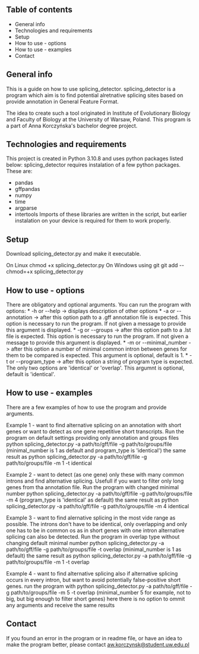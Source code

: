 ## Table of contents
* General info
* Technologies and requirements
* Setup
* How to use - options
* How to use - examples
* Contact

## General info
This is a guide on how to use splicing_detector. 
splicing_detector is a program which aim is to find potential alretnative splicing sites
based on provide annotation in General Feature Format.

The idea to create such a tool originated in Institute of Evolutionary Biology and Faculty of Biology at the University of Warsaw, Poland. 
This program is a part of Anna Korczyńska's bachelor degree project.


## Technologies and requirements
This project is created in Python 3.10.8 and uses python packages listed below:
splicing_detector requires instalation of a few python packages. These are:
* pandas
* gffpandas
* numpy
* time
* argparse
* intertools
Imports of these libraries are written in the script, but earlier instalation on your device is required for them to work properly.


## Setup
Download splicing_detector.py and make it executable.

On Linux 
chmod +x splicing_detector.py
On Windows using git
git add --chmod=+x splicing_detector.py


## How to use - options
There are obligatory and optional arguments. You can run the program with options:
	* -h or --help -> displays description of other options
	* -a or --annotation -> after this option path to a .gff annotation file is expected. This option is necessary to run the program. If not given a message to provide this argument is displayed.
	* -g or --groups -> after this option path to a .lst file is expected. This option is necessary to run the program. If not given a message to provide this argument is displayed.
	* -m or --minimal_number -> after this option a number of minimal common intron between genes for them to be compared is expected. This argument is optional, default is 1.
	* -t or --program_type -> after this option a string of program type is expected. The only two options are 'identical' or 'overlap'. This argumnt is optional, default is 'identical'.


## How to use - examples
There are a few examples of how to use the program and provide arguments.

Example 1 - want to find alternative splicing on an annotation with short genes or want to detect as one gene repetitive short transcripts.
Run the program on default settings providing only annotation and groups files
python splicing_detector.py -a path/to/gff/file -g path/to/groups/file
(minimal_number is 1 as default and program_type is 'identical')
the same result as
python splicing_detector.py -a path/to/gff/file -g path/to/groups/file -m 1 -t identical

Example 2 - want to detect (as one gene) only these with many common introns and find alternative splicing. Usefull if you want to filter only long genes from tha annotation file.
Run the program with changed minimal number
python splicing_detector.py -a path/to/gff/file -g path/to/groups/file -m 4
(program_type is 'identical' as default)
the same result as
python splicing_detector.py -a path/to/gff/file -g path/to/groups/file -m 4 identical

Example 3 - want to find alernative splicing in the most vide range as possible. The introns don't have to be identical, only overlapping and only one has to be in common os as in short genes with one intron alternative splicing can also be detected.
Run the program in overlap type without changing default minimal number
python splicing_detector.py -a path/to/gff/file -g path/to/groups/file -t overlap
(minimal_number is 1 as default)
the same result as
python splicing_detector.py -a path/to/gff/file -g path/to/groups/file -m 1 -t overlap

Example 4 - want to find alternative splicing also if alternative splicing occurs in every intron, but want to avoid potentially false-positive short genes.
run the program with
python splicing_detector.py -a path/to/gff/file -g path/to/groups/file -m 5 -t overlap
(minimal_number 5 for example, not to big, but big enough to filter short genes)
here there is no option to ommit any arguments and receive the same results


## Contact
If you found an error in the program or in readme file, or have an idea to make the program better, please contact aw.korczynsk@student.uw.edu.pl








